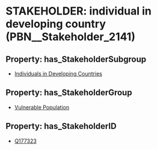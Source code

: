 # STAKEHOLDER: __individual in developing country__ (PBN__Stakeholder_2141)

## Property: has_StakeholderSubgroup

* [Individuals in Developing Countries](PBN__StakeholderSubgroup_92)

## Property: has_StakeholderGroup

* [Vulnerable Population](PBN__StakeholderGroup_6)

## Property: has_StakeholderID

* [Q177323](Q177323)

